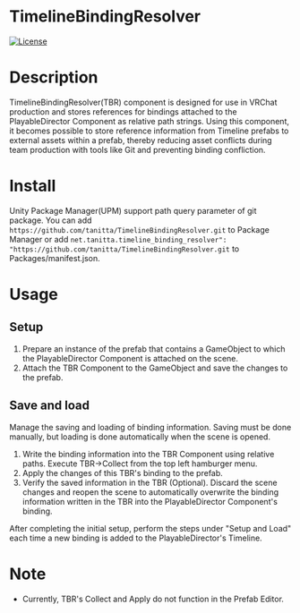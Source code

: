 # TimelineBindingResolver

[![License](https://img.shields.io/badge/License-Apache%202.0-blue.svg)](https://github.com/tanitta/HoudiniReplaceGroupSelectionWithAttribute/blob/main/LICENSE)

# Description

TimelineBindingResolver(TBR) component is designed for use in VRChat production and stores references for bindings attached to the PlayableDirector Component as relative path strings.
Using this component, it becomes possible to store reference information from Timeline prefabs to external assets within a prefab,
thereby reducing asset conflicts during team production with tools like Git and preventing binding confliction.

# Install

Unity Package Manager(UPM) support path query parameter of git package.
You can add `https://github.com/tanitta/TimelineBindingResolver.git` to Package Manager or 
add `net.tanitta.timeline_binding_resolver": "https://github.com/tanitta/TimelineBindingResolver.git` to Packages/manifest.json.

# Usage

## Setup

1. Prepare an instance of the prefab that contains a GameObject to which the PlayableDirector Component is attached on the scene.
1. Attach the TBR Component to the GameObject and save the changes to the prefab.

## Save and load

Manage the saving and loading of binding information. Saving must be done manually, but loading is done automatically when the scene is opened.

1. Write the binding information into the TBR Component using relative paths. Execute TBR->Collect from the top left hamburger menu.
1. Apply the changes of this TBR's binding to the prefab.
1. Verify the saved information in the TBR (Optional). Discard the scene changes and reopen the scene to automatically overwrite the binding information written in the TBR into the PlayableDirector Component's binding.

After completing the initial setup, perform the steps under "Setup and Load" each time a new binding is added to the PlayableDirector's Timeline.

# Note

- Currently, TBR's Collect and Apply do not function in the Prefab Editor.
